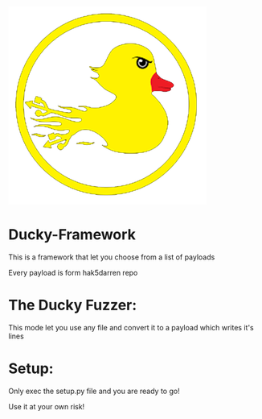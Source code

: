 ![ducky](https://github.com/EddyNefa/Ducky-Framework/blob/master/ducky.png)
# Ducky-Framework
This is a framework that let you choose from a list of payloads

Every payload is form hak5darren repo


# The Ducky Fuzzer:
This mode let you use any file and convert it to a payload which writes it's lines


# Setup:
Only exec the setup.py file and you are ready to go!





Use it at your own risk!
